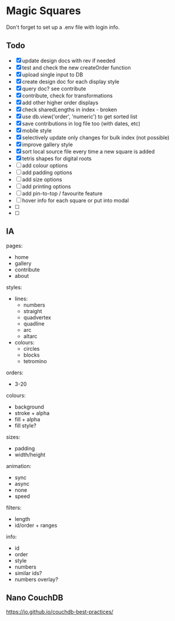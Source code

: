 # Magic Squares

Don't forget to set up a .env file with login info.



## Todo

- [x] update design docs with rev if needed
- [x] test and check the new createOrder function
- [x] upload single input to DB
- [x] create design doc for each display style
- [x] query doc? see contribute
- [x] contribute, check for transformations
- [x] add other higher order displays
- [x] check sharedLengths in index - broken
- [x] use db.view('order', 'numeric') to get sorted list
- [x] save contributions in log file too (with dates, etc)
- [x] mobile style
- [x] selectively update only changes for bulk index (not possible)
- [x] improve gallery style
- [x] sort local source file every time a new square is added
- [x] tetris shapes for digital roots
- [ ] add colour options
- [ ] add padding options
- [ ] add size options
- [ ] add printing options
- [ ] add pin-to-top / favourite feature
- [ ] hover info for each square or put into modal
- [ ] 
- [ ] 







## IA

pages:
  - home
  - gallery
  - contribute
  - about

styles:
  - lines:
    - numbers
    - straight
    - quadvertex
    - quadline
    - arc
    - altarc
  - colours:
    - circles
    - blocks
    - tetromino

orders: 
  - 3-20

colours:
  - background
  - stroke + alpha
  - fill + alpha
  - fill style?

sizes:
  - padding
  - width/height

animation: 
  - sync
  - async
  - none
  - speed

filters:
  - length
  - id/order + ranges

info:
  - id
  - order
  - style
  - numbers
  - similar ids?
  - numbers overlay?





## Nano CouchDB

https://jo.github.io/couchdb-best-practices/
